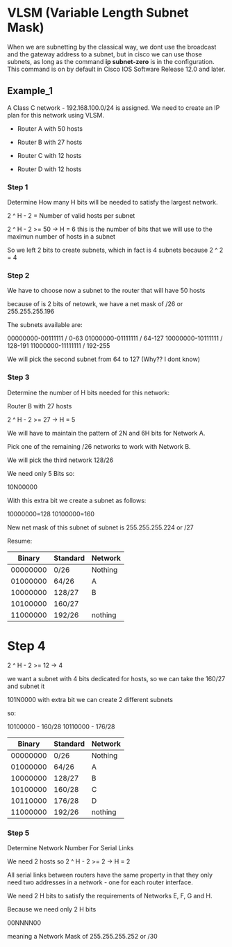 # VLSM (Variable Length Subnet Mask)

When we are subnetting by the classical way, we dont use the broadcast and the gateway address to a subnet, but in cisco we can use those subnets, as long 
as the command __ip subnet-zero__ is in the configuration. This command is on by default in Cisco IOS Software Release 12.0 and later.

## Example_1

A Class C network - 192.168.100.0/24 is assigned. We need to create an IP plan for this network using VLSM.

* Router A with 50 hosts

* Router B with 27 hosts

* Router C with 12 hosts

* Router D with 12 hosts

### Step 1

Determine How many H bits will be needed to satisfy the largest network.

2 ^ H - 2 = Number of valid hosts per subnet

2 ^ H - 2 >= 50 -> H = 6 this is the number of bits that we will use to the maximun number of hosts in a subnet

So we left 2 bits to create subnets, which in fact is 4 subnets because 2 ^ 2 = 4

### Step 2

We have to choose now a subnet to the router that will have 50 hosts

because of is 2 bits of netowrk, we have a net mask of /26 or 255.255.255.196

The subnets available are:

00000000-00111111 / 0-63
01000000-01111111 / 64-127
10000000-10111111 / 128-191
11000000-11111111 / 192-255

We will pick the second subnet from 64 to 127 (Why?? I dont know)

### Step 3

Determine the number of H bits needed for this network:

Router B with 27 hosts

2 ^ H - 2 >= 27 -> H = 5

We will have to maintain the pattern of 2N and 6H bits for Network A. 

Pick one of the remaining /26 networks to work with Network B.

We will pick the third network 128/26

We need only 5 Bits so:

10N00000

With this extra bit we create a subnet as follows:

10000000=128
10100000=160

New net mask of this subnet of subnet is 255.255.255.224 or /27

Resume:

| Binary | Standard | Network |
| ------ | -------- | ------- |
| 00000000 | 0/26 | Nothing |
| 01000000 | 64/26 | A |
| 10000000 | 128/27 | B |
| 10100000 | 160/27 |  |
| 11000000 | 192/26 | nothing |

# Step 4

2 ^ H - 2 >= 12 -> 4

we want a subnet with 4 bits dedicated for hosts, so we can take the 160/27 and subnet it

101N0000 with extra bit we can create 2 different subnets

so:

10100000 - 160/28
10110000 - 176/28

| Binary | Standard | Network |
| ------ | -------- | ------- |
| 00000000 | 0/26 | Nothing |
| 01000000 | 64/26 | A |
| 10000000 | 128/27 | B |
| 10100000 | 160/28 | C |
| 10110000 | 176/28 | D |
| 11000000 | 192/26 | nothing |

### Step 5

Determine Network Number For Serial Links

We need 2 hosts so 2 ^ H - 2 >= 2 -> H = 2

All serial links between routers have the same property in that they only need two addresses in a network - one for each router interface.

We need 2 H bits to satisfy the requirements of Networks E, F, G and H.

Because we need only 2 H bits

00NNNN00

meaning a Network Mask of 255.255.255.252 or /30
